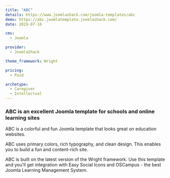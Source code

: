 ```yaml
---
title: "ABC"
details: https://www.joomlashack.com/joomla-templates/abc
demo: https://abc.joomlatemplate.joomlashack.com/
date: 2019-07-16

cms: 
  - Joomla

provider:
  - JoomlaShack

theme_framework: Wright

pricing:
  - Paid

archetype:
  - Caregiver
  - Intellectual
---
```


### ABC is an excellent Joomla template for schools and online learning sites

ABC is a colorful and fun Joomla template that looks great on education websites.

ABC uses primary colors, rich typography, and clean design. This enables you to build a fun and content-rich site.

ABC is built on the latest version of the Wright framework. Use this template and you'll get integration with Easy Social Icons and OSCampus - the best Joomla Learning Management System.